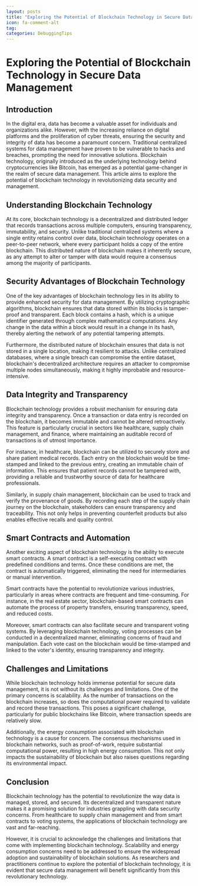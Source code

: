 ```yaml
---
layout: posts
title: "Exploring the Potential of Blockchain Technology in Secure Data Management"
icon: fa-comment-alt
tag:      
categories: DebuggingTips
---
```



# Exploring the Potential of Blockchain Technology in Secure Data Management

## Introduction

In the digital era, data has become a valuable asset for individuals and organizations alike. However, with the increasing reliance on digital platforms and the proliferation of cyber threats, ensuring the security and integrity of data has become a paramount concern. Traditional centralized systems for data management have proven to be vulnerable to hacks and breaches, prompting the need for innovative solutions. Blockchain technology, originally introduced as the underlying technology behind cryptocurrencies like Bitcoin, has emerged as a potential game-changer in the realm of secure data management. This article aims to explore the potential of blockchain technology in revolutionizing data security and management.

## Understanding Blockchain Technology

At its core, blockchain technology is a decentralized and distributed ledger that records transactions across multiple computers, ensuring transparency, immutability, and security. Unlike traditional centralized systems where a single entity retains control over data, blockchain technology operates on a peer-to-peer network, where every participant holds a copy of the entire blockchain. This distributed nature of blockchain makes it inherently secure, as any attempt to alter or tamper with data would require a consensus among the majority of participants.

## Security Advantages of Blockchain Technology

One of the key advantages of blockchain technology lies in its ability to provide enhanced security for data management. By utilizing cryptographic algorithms, blockchain ensures that data stored within its blocks is tamper-proof and transparent. Each block contains a hash, which is a unique identifier generated through complex mathematical computations. Any change in the data within a block would result in a change in its hash, thereby alerting the network of any potential tampering attempts.

Furthermore, the distributed nature of blockchain ensures that data is not stored in a single location, making it resilient to attacks. Unlike centralized databases, where a single breach can compromise the entire dataset, blockchain's decentralized architecture requires an attacker to compromise multiple nodes simultaneously, making it highly improbable and resource-intensive.

## Data Integrity and Transparency

Blockchain technology provides a robust mechanism for ensuring data integrity and transparency. Once a transaction or data entry is recorded on the blockchain, it becomes immutable and cannot be altered retroactively. This feature is particularly crucial in sectors like healthcare, supply chain management, and finance, where maintaining an auditable record of transactions is of utmost importance.

For instance, in healthcare, blockchain can be utilized to securely store and share patient medical records. Each entry on the blockchain would be time-stamped and linked to the previous entry, creating an immutable chain of information. This ensures that patient records cannot be tampered with, providing a reliable and trustworthy source of data for healthcare professionals.

Similarly, in supply chain management, blockchain can be used to track and verify the provenance of goods. By recording each step of the supply chain journey on the blockchain, stakeholders can ensure transparency and traceability. This not only helps in preventing counterfeit products but also enables effective recalls and quality control.

## Smart Contracts and Automation

Another exciting aspect of blockchain technology is the ability to execute smart contracts. A smart contract is a self-executing contract with predefined conditions and terms. Once these conditions are met, the contract is automatically triggered, eliminating the need for intermediaries or manual intervention.

Smart contracts have the potential to revolutionize various industries, particularly in areas where contracts are frequent and time-consuming. For instance, in the real estate sector, blockchain-based smart contracts can automate the process of property transfers, ensuring transparency, speed, and reduced costs.

Moreover, smart contracts can also facilitate secure and transparent voting systems. By leveraging blockchain technology, voting processes can be conducted in a decentralized manner, eliminating concerns of fraud and manipulation. Each vote cast on the blockchain would be time-stamped and linked to the voter's identity, ensuring transparency and integrity.

## Challenges and Limitations

While blockchain technology holds immense potential for secure data management, it is not without its challenges and limitations. One of the primary concerns is scalability. As the number of transactions on the blockchain increases, so does the computational power required to validate and record these transactions. This poses a significant challenge, particularly for public blockchains like Bitcoin, where transaction speeds are relatively slow.

Additionally, the energy consumption associated with blockchain technology is a cause for concern. The consensus mechanisms used in blockchain networks, such as proof-of-work, require substantial computational power, resulting in high energy consumption. This not only impacts the sustainability of blockchain but also raises questions regarding its environmental impact.

## Conclusion

Blockchain technology has the potential to revolutionize the way data is managed, stored, and secured. Its decentralized and transparent nature makes it a promising solution for industries grappling with data security concerns. From healthcare to supply chain management and from smart contracts to voting systems, the applications of blockchain technology are vast and far-reaching.

However, it is crucial to acknowledge the challenges and limitations that come with implementing blockchain technology. Scalability and energy consumption concerns need to be addressed to ensure the widespread adoption and sustainability of blockchain solutions. As researchers and practitioners continue to explore the potential of blockchain technology, it is evident that secure data management will benefit significantly from this revolutionary technology.